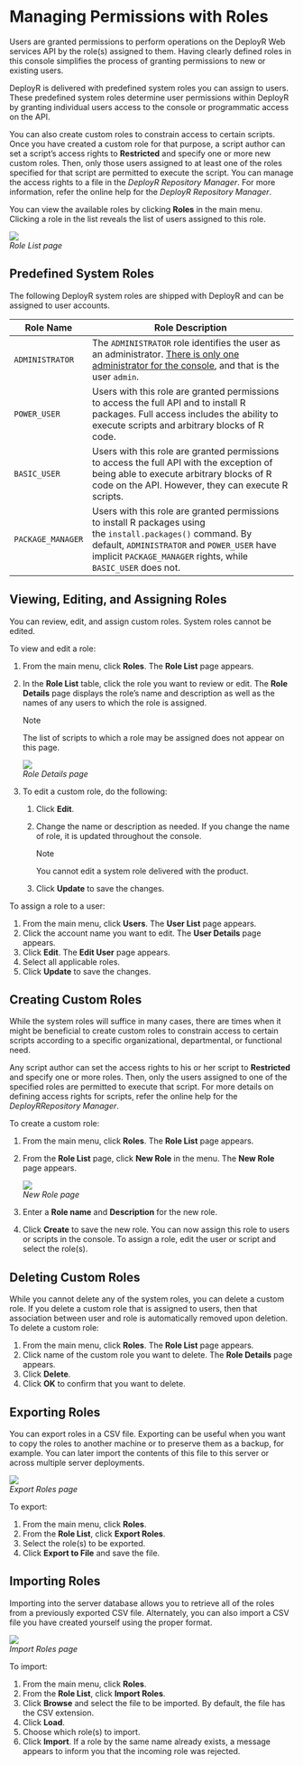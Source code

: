 # Managing Permissions with Roles

Users are granted permissions to perform operations on the DeployR Web services API by the role(s) assigned to them. Having clearly defined roles in this console simplifies the process of granting permissions to new or existing users.

DeployR is delivered with predefined system roles you can assign to users. These predefined system roles determine user permissions within DeployR by granting individual users access to the console or programmatic access on the API.

You can also create custom roles to constrain access to certain scripts. Once you have created a custom role for that purpose, a script author can set a script’s access rights to **Restricted** and specify one or more new custom roles. Then, only those users assigned to at least one of the roles specified for that script are permitted to execute the script. You can manage the access rights to a file in the *DeployR Repository Manager*. For more information, refer the online help for the *DeployR Repository Manager*.

You can view the available roles by clicking **Roles** in the main menu. Clicking a role in the list reveals the list of users assigned to this role.

![](media/deployr-admin-console-permisssions-with-roles/0300000D_624x290.png)  
*Role List page*

## Predefined System Roles

The following DeployR system roles are shipped with DeployR and can be assigned to user accounts.

|Role Name|Role Description|
|---|---|
|`ADMINISTRATOR`|The `ADMINISTRATOR` role identifies the user as an administrator. [There is only one administrator for the console](https://deployr.revolutionanalytics.com/documents/help/admin-console/Content/Topics/user-defaults.htm), and that is the user `admin`.|
|`POWER_USER`|Users with this role are granted permissions to access the full API and to install R packages. Full access includes the ability to execute scripts and arbitrary blocks of R code.|
|`BASIC_USER`|Users with this role are granted permissions to access the full API with the exception of being able to execute arbitrary blocks of R code on the API. However, they can execute R scripts.|
|`PACKAGE_MANAGER`|Users with this role are granted permissions to install R packages using the `install.packages()` command. By default, `ADMINISTRATOR` and `POWER_USER` have implicit `PACKAGE_MANAGER` rights, while `BASIC_USER` does not.|

## Viewing, Editing, and Assigning Roles

You can review, edit, and assign custom roles. System roles cannot be edited.

To view and edit a role:

1.  From the main menu, click **Roles**. The **Role List** page appears.
2.  In the **Role List** table, click the role you want to review or edit. The **Role Details** page displays the role’s name and description as well as the names of any users to which the role is assigned.

	>[!NOTE]
	>The list of scripts to which a role may be assigned does not appear on this page.
	
	![](media/deployr-admin-console-permisssions-with-roles/0300000E_624x207.png)  
	*Role Details page*


3.  To edit a custom role, do the following:
    1.  Click **Edit**.
    2.  Change the name or description as needed. If you change the name of role, it is updated throughout the console.
    
        >[!NOTE]
        >You cannot edit a system role delivered with the product. 
        
    3.  Click **Update** to save the changes.

To assign a role to a user:

1.  From the main menu, click **Users**. The **User List** page appears.
2.  Click the account name you want to edit. The **User Details** page appears.
3.  Click **Edit**. The **Edit User** page appears.
4.  Select all applicable roles.
5.  Click **Update** to save the changes.

## Creating Custom Roles

While the system roles will suffice in many cases, there are times when it might be beneficial to create custom roles to constrain access to certain scripts according to a specific organizational, departmental, or functional need.

Any script author can set the access rights to his or her script to **Restricted** and specify one or more roles. Then, only the users assigned to one of the specified roles are permitted to execute that script. For more details on defining access rights for scripts, refer the online help for the *DeployRRepository Manager*.

To create a custom role:

1.  From the main menu, click **Roles**. The **Role List** page appears.
2.  From the **Role List** page, click **New Role** in the menu. The **New Role** page appears.

	![](media/deployr-admin-console-permisssions-with-roles/0300000F.png)  
	*New Role page*

3. Enter a **Role name** and **Description** for the new role.
4. Click **Create** to save the new role. You can now assign this role to users or scripts in the console. To assign a role, edit the user or script and select the role(s).
 
## Deleting Custom Roles

While you cannot delete any of the system roles, you can delete a custom role. If you delete a custom role that is assigned to users, then that association between user and role is automatically removed upon deletion.
To delete a custom role:

1. From the main menu, click **Roles**. The **Role List** page appears.
2. Click name of the custom role you want to delete. The **Role Details** page appears.
3. Click **Delete**.
4. Click **OK** to confirm that you want to delete.

## Exporting Roles
You can export roles in a CSV file. Exporting can be useful when you want to copy the roles to another machine or to preserve them as a backup, for example. You can later import the contents of this file to this server or across multiple server deployments.

![](media/deployr-admin-console-permisssions-with-roles/03000010_624x306.png)  
*Export Roles page*

To export:

1. From the main menu, click **Roles**.
2. From the **Role List**, click **Export Roles**.
3. Select the role(s) to be exported.
4. Click **Export to File** and save the file.

## Importing Roles

Importing into the server database allows you to retrieve all of the roles from a previously exported CSV file. Alternately, you can also import a CSV file you have created yourself using the proper format.

![](media/deployr-admin-console-permisssions-with-roles/03000011_624x288.png)  
*Import Roles page*

To import:

1. From the main menu, click **Roles**.
2. From the **Role List**, click **Import Roles**.
3. Click **Browse** and select the file to be imported. By default, the file has the CSV extension.
4. Click **Load**.
5. Choose which role(s) to import.
6. Click **Import**. If a role by the same name already exists, a message appears to inform you that the incoming role was rejected.